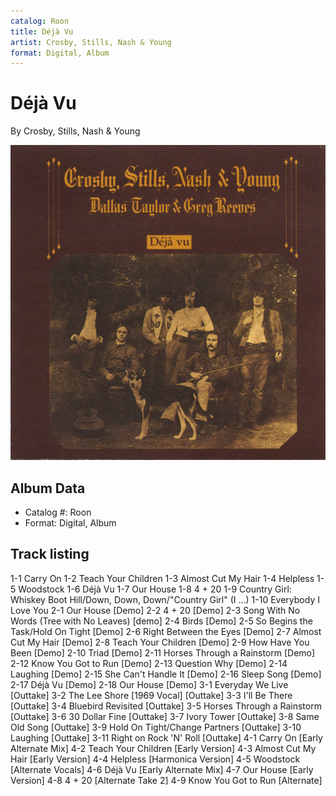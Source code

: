 ```yaml
---
catalog: Roon
title: Déjà Vu
artist: Crosby, Stills, Nash & Young
format: Digital, Album
---
```


# Déjà Vu

By Crosby, Stills, Nash & Young

![](../../assets/albumcovers/Crosby__Stills__Nash_and_Young-Déjà_Vu.png)

## Album Data

- Catalog #: Roon
- Format: Digital, Album


## Track listing


1-1 Carry On
1-2 Teach Your Children
1-3 Almost Cut My Hair
1-4 Helpless
1-5 Woodstock
1-6 Déjà Vu
1-7 Our House
1-8 4 + 20
1-9 Country Girl: Whiskey Boot Hill/Down, Down, Down/"Country Girl" (I ...)
1-10 Everybody I Love You
2-1 Our House [Demo]
2-2 4 + 20 [Demo]
2-3 Song With No Words (Tree with No Leaves) [demo]
2-4 Birds [Demo]
2-5 So Begins the Task/Hold On Tight [Demo]
2-6 Right Between the Eyes [Demo]
2-7 Almost Cut My Hair [Demo]
2-8 Teach Your Children [Demo]
2-9 How Have You Been [Demo]
2-10 Triad [Demo]
2-11 Horses Through a Rainstorm [Demo]
2-12 Know You Got to Run [Demo]
2-13 Question Why [Demo]
2-14 Laughing [Demo]
2-15 She Can't Handle It [Demo]
2-16 Sleep Song [Demo]
2-17 Déjà Vu [Demo]
2-18 Our House [Demo]
3-1 Everyday We Live [Outtake]
3-2 The Lee Shore [1969 Vocal] [Outtake]
3-3 I'll Be There [Outtake]
3-4 Bluebird Revisited [Outtake]
3-5 Horses Through a Rainstorm [Outtake]
3-6 30 Dollar Fine [Outtake]
3-7 Ivory Tower [Outtake]
3-8 Same Old Song [Outtake]
3-9 Hold On Tight/Change Partners [Outtake]
3-10 Laughing [Outtake]
3-11 Right on Rock 'N' Roll [Outtake]
4-1 Carry On [Early Alternate Mix]
4-2 Teach Your Children [Early Version]
4-3 Almost Cut My Hair [Early Version]
4-4 Helpless [Harmonica Version]
4-5 Woodstock [Alternate Vocals]
4-6 Déjà Vu [Early Alternate Mix]
4-7 Our House [Early Version]
4-8 4 + 20 [Alternate Take 2]
4-9 Know You Got to Run [Alternate]

